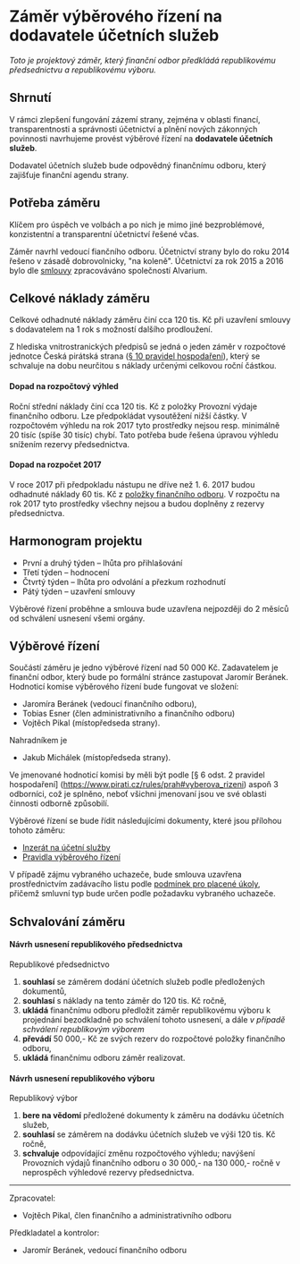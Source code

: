 Záměr výběrového řízení na dodavatele účetních služeb
========================

*Toto je projektový záměr, který finanční odbor předkládá republikovému předsednictvu a republikovému výboru.*

Shrnutí
-------

V rámci zlepšení fungování zázemí strany, zejména v oblasti financí, transparentnosti a správnosti účetnictví a plnění nových zákonných povinnosti navrhujeme provést výběrové řízení na **dodavatele účetních služeb**.

Dodavatel účetních služeb bude odpovědný finančnímu odboru, který zajišťuje finanční agendu strany.


Potřeba záměru
--------------

Klíčem pro úspěch ve volbách a po nich je mimo jiné bezproblémové, konzistentní a transparentní účetnictví řešené včas.  

Záměr navrhl vedoucí fiančního odboru. Účetnictví strany bylo do roku 2014 řešeno v zásadě dobrovolnicky, "na koleně". Účetnictví za rok 2015 a 2016 bylo dle [smlouvy](https://smlouvy.pirati.cz/smlouvy/2015/12/2/ucto-2015/) zpracováváno společností Alvarium. 

 

Celkové náklady záměru
------

Celkové odhadnuté náklady záměru činí cca 120 tis. Kč při uzavření smlouvy s dodavatelem na 1 rok s možností dalšího prodloužení. 

Z hlediska vnitrostranických předpisů se jedná o jeden záměr v rozpočtové jednotce Česká pirátská strana ([§ 10 pravidel hospodaření][prah]), který se schvaluje na dobu neurčitou s náklady určenými celkovou roční částkou. 

[prah]: https://www.pirati.cz/rules/prah


#### Dopad na rozpočtový výhled

Roční střední náklady činí cca 120 tis. Kč z položky Provozní výdaje finančního odboru. Lze předpokládat vysoutěžení nižší částky. V rozpočtovém výhledu na rok 2017 tyto prostředky nejsou resp. minimálně 20 tisíc (spíše 30 tisíc) chybí. Tato potřeba bude řešena úpravou výhledu snížením rezervy předsednictva.

#### Dopad na rozpočet 2017		
		
V roce 2017 při předpokladu nástupu ne dříve než 1. 6. 2017 budou odhadnuté náklady 60 tis. Kč z [položky finančního odboru](https://wiki.pirati.cz/fo/hospodareni2017/rozpocty/strana/212700001). V rozpočtu na rok 2017 tyto prostředky všechny nejsou a budou doplněny z rezervy předsednictva.

Harmonogram projektu
--------------------

* První a druhý týden – lhůta pro přihlašování
* Třetí týden – hodnocení
* Čtvrtý týden – lhůta pro odvolání a přezkum rozhodnutí
* Pátý týden – uzavření smlouvy

Výběrové řízení proběhne a smlouva bude uzavřena nejpozději do 2 měsíců od schválení usnesení všemi orgány.

Výběrové řízení
----------------

Součástí záměru je jedno výběrové řízení nad 50 000 Kč.
Zadavatelem je finanční odbor, který bude po formální stránce zastupovat Jaromír Beránek. Hodnoticí komise výběrového řízení bude fungovat ve složení: 

* Jaromíra Beránek (vedoucí finančního odboru),
* Tobias Esner (člen administrativního a finančního odboru)  
* Vojtěch Pikal (místopředseda strany).

Nahradníkem je
* Jakub Michálek (místopředseda strany).

Ve jmenované hodnoticí komisi by měli být podle [§ 6 odst. 2 pravidel hospodaření] (https://www.pirati.cz/rules/prah#vyberova_rizeni) aspoň 3 odborníci, což je splněno, neboť všichni jmenovaní jsou ve své oblasti činnosti odborně způsobilí.

Výběrové řízení se bude řídit následujícími dokumenty, které jsou přílohou tohoto záměru:

* [Inzerát na účetní služby](readme.md)
* [Pravidla výběrového řízení](pravidla.md)

V případě zájmu vybraného uchazeče, bude smlouva uzavřena prostřednictvím zadávacího listu podle [podmínek pro placené úkoly][podminky], přičemž smluvní typ bude určen podle požadavku vybraného uchazeče.

[podminky]: https://github.com/pirati-cz/sablony/blob/4b07ba675434ee634c527909d537122264cc712e/ukoly/podminky/podminky.md

Schvalování záměru
------------------

#### Návrh usnesení republikového předsednictva

Republikové předsednictvo

1. **souhlasí** se záměrem dodání účetních služeb podle předložených dokumentů,
2. **souhlasí** s náklady na tento záměr do 120 tis. Kč ročně,
3. **ukládá** finančnímu odboru předložit záměr republikovému výboru k projednání bezodkladně po schválení tohoto usnesení, a dále *v případě schválení republikovým výborem*
4. **převádí** 50 000,- Kč ze svých rezerv do rozpočtové položky finančního odboru,
5. **ukládá** finančnímu odboru záměr realizovat.

#### Návrh usnesení republikového výboru

Republikový výbor

1. **bere na vědomí** předložené dokumenty k záměru na dodávku účetních služeb,
2. **souhlasí** se záměrem na dodávku účetních služeb ve výši 120 tis. Kč ročně,
3. **schvaluje** odpovídající změnu rozpočtového výhledu; navýšení Provozních výdajů finančního odboru o 30 000,- na 130 000,- ročně v neprospěch výhledové rezervy předsednictva. 


---

Zpracovatel:

* Vojtěch Pikal, člen finančního a administrativního odboru

Předkladatel a kontrolor:

* Jaromír Beránek, vedoucí finančního odboru
